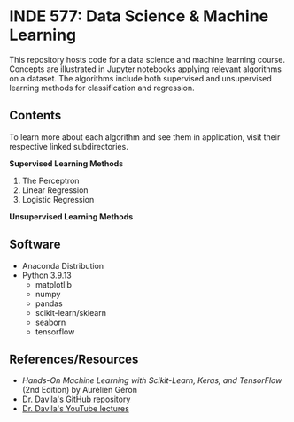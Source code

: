 # INDE 577: Data Science & Machine Learning

This repository hosts code for a data science and machine learning course. Concepts are illustrated in Jupyter notebooks applying relevant algorithms on a dataset. The algorithms include both supervised and unsupervised learning methods for classification and regression.

## Contents

To learn more about each algorithm and see them in application, visit their respective linked subdirectories.

__**Supervised Learning Methods**__
1. The Perceptron
2. Linear Regression
3. Logistic Regression


__**Unsupervised Learning Methods**__


## Software

* Anaconda Distribution
* Python 3.9.13
  * matplotlib
  * numpy
  * pandas
  * scikit-learn/sklearn
  * seaborn
  * tensorflow

## References/Resources
* *Hands-On Machine Learning with Scikit-Learn, Keras, and TensorFlow* (2nd Edition) by Aurélien Géron
* [Dr. Davila's GitHub repository](https://github.com/RandyRDavila/Data_Science_and_Machine_Learning_Spring_2022)
* [Dr. Davila's YouTube lectures](https://youtube.com/playlist?list=PLiUo37D6MN3Fc-lICEHyR46VfwynkIRrf)
